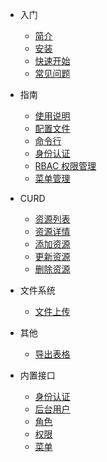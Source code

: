 
- 入门

  - [简介](prologue/introduction.md)
  - [安装](prologue/install.md)
  - [快速开始](prologue/quickstart.md)
  - [常见问题](prologue/question.md)
 
  
- 指南

  - [使用说明](guide/usage.md)
  - [配置文件](guide/config.md)
  - [命令行](guide/command.md)
  - [身份认证](guide/authentication.md)
  - [RBAC 权限管理](guide/rbac.md)
  - [菜单管理](guide/menu.md)

- CURD

  - [资源列表](curd/getResources.md)
  - [资源详情](curd/getResource.md)
  - [添加资源](curd/addResource.md)
  - [更新资源](curd/updateResource.md)
  - [删除资源](curd/destroyResource.md)

- 文件系统

  - [文件上传](filesystem/upload.md)

- 其他

  - [导出表格](other/export.md)


- 内置接口

  - [身份认证](api/authentication.md)
  - [后台用户](api/user.md)
  - [角色](api/role.md)
  - [权限](api/permission.md)
  - [菜单](api/menu.md)

 